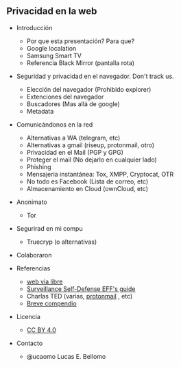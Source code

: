 Privacidad en la web
--------------------

- Introducción
  - Por que esta presentación? Para que?
  - Google localation
  - Samsung Smart TV
  - Referencia Black Mirror (pantalla rota)

- Seguridad y privacidad en el navegador. Don't track us.
  - Elección del navegador (Prohibido explorer)
  - Extenciones del navegador
  - Buscadores (Mas allá de google)
  - Metadata
  
- Comunicándonos en la red
  - Alternativas a WA (telegram, etc)
  - Alternativas a gmail (riseup, protonmail, otro)
  - Privacidad en el Mail (PGP y GPG)
  - Proteger el mail (No dejarlo en cualquier lado)
  - Phishing
  - Mensajeria instantánea: Tox, XMPP, Cryptocat, OTR
  - No todo es Facebook (Lista de correo, etc)
  - Almacenamiento en Cloud (ownCloud, etc)

- Anonimato
  - Tor

- Segurirad en mi compu
  - Truecryp (o alternativas)

- Colaboraron
  
- Referencias
  - [web via libre](http://www.vialibre.org.ar)
  - [Surveillance Self-Defense EFF's guide](https://ssd.eff.org/es)
  - Charlas TED (varias, [protonmail](http://www.ted.com/talks/andy_yen_think_your_email_s_private_think_again) , etc) 
  - [Breve compendio](http://www.scoop.it/IPcontrol)

- Licencia
  - [CC BY 4.0](https://creativecommons.org/licenses/by/4.0/)

- Contacto
  - @ucaomo Lucas E. Bellomo
